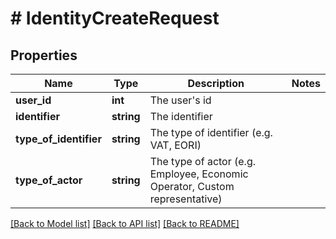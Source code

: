 # # IdentityCreateRequest

## Properties

Name | Type | Description | Notes
------------ | ------------- | ------------- | -------------
**user_id** | **int** | The user&#39;s id |
**identifier** | **string** | The identifier |
**type_of_identifier** | **string** | The type of identifier (e.g. VAT, EORI) |
**type_of_actor** | **string** | The type of actor (e.g. Employee, Economic Operator, Custom representative) |

[[Back to Model list]](../../README.md#models) [[Back to API list]](../../README.md#endpoints) [[Back to README]](../../README.md)
